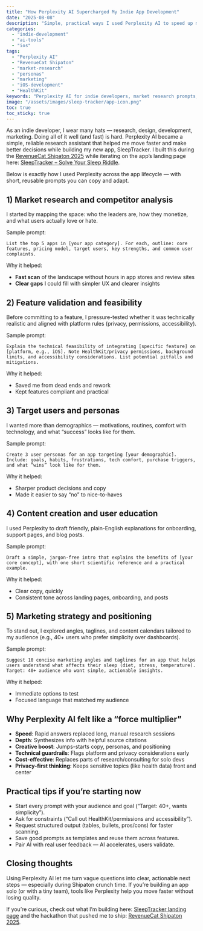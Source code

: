 ```yaml
---
title: "How Perplexity AI Supercharged My Indie App Development"
date: "2025-08-08"
description: "Simple, practical ways I used Perplexity AI to speed up market research, feature validation, personas, content, and marketing for my indie app — with prompts you can reuse."
categories:
  - "indie-development"
  - "ai-tools"
  - "ios"
tags:
  - "Perplexity AI"
  - "RevenueCat Shipaton"
  - "market-research"
  - "personas"
  - "marketing"
  - "iOS-development"
  - "HealthKit"
keywords: "Perplexity AI for indie developers, market research prompts, app competitor analysis, app personas prompts, app marketing prompts, RevenueCat Shipaton, iOS indie apps"
image: "/assets/images/sleep-tracker/app-icon.png"
toc: true
toc_sticky: true
---
```


As an indie developer, I wear many hats — research, design, development, marketing. Doing all of it well (and fast) is hard. Perplexity AI became a simple, reliable research assistant that helped me move faster and make better decisions while building my new app, SleepTracker. I built this during the [RevenueCat Shipaton 2025](https://revenuecat-shipaton-2025.devpost.com) while iterating on the app’s landing page here: [SleepTracker – Solve Your Sleep Riddle](https://www.rshankar.com/sleep-tracker/).

<!--more-->

Below is exactly how I used Perplexity across the app lifecycle — with short, reusable prompts you can copy and adapt.

## 1) Market research and competitor analysis

I started by mapping the space: who the leaders are, how they monetize, and what users actually love or hate.

Sample prompt:

```text
List the top 5 apps in [your app category]. For each, outline: core features, pricing model, target users, key strengths, and common user complaints.
```

Why it helped:
- **Fast scan** of the landscape without hours in app stores and review sites
- **Clear gaps** I could fill with simpler UX and clearer insights

## 2) Feature validation and feasibility

Before committing to a feature, I pressure-tested whether it was technically realistic and aligned with platform rules (privacy, permissions, accessibility).

Sample prompt:

```text
Explain the technical feasibility of integrating [specific feature] on [platform, e.g., iOS]. Note HealthKit/privacy permissions, background limits, and accessibility considerations. List potential pitfalls and mitigations.
```

Why it helped:
- Saved me from dead ends and rework
- Kept features compliant and practical

## 3) Target users and personas

I wanted more than demographics — motivations, routines, comfort with technology, and what “success” looks like for them.

Sample prompt:

```text
Create 3 user personas for an app targeting [your demographic]. Include: goals, habits, frustrations, tech comfort, purchase triggers, and what “wins” look like for them.
```

Why it helped:
- Sharper product decisions and copy
- Made it easier to say “no” to nice-to-haves

## 4) Content creation and user education

I used Perplexity to draft friendly, plain-English explanations for onboarding, support pages, and blog posts.

Sample prompt:

```text
Draft a simple, jargon-free intro that explains the benefits of [your core concept], with one short scientific reference and a practical example.
```

Why it helped:
- Clear copy, quickly
- Consistent tone across landing pages, onboarding, and posts

## 5) Marketing strategy and positioning

To stand out, I explored angles, taglines, and content calendars tailored to my audience (e.g., 40+ users who prefer simplicity over dashboards).

Sample prompt:

```text
Suggest 10 concise marketing angles and taglines for an app that helps users understand what affects their sleep (diet, stress, temperature). Target: 40+ audience who want simple, actionable insights.
```

Why it helped:
- Immediate options to test
- Focused language that matched my audience

## Why Perplexity AI felt like a “force multiplier”

- **Speed**: Rapid answers replaced long, manual research sessions
- **Depth**: Synthesizes info with helpful source citations
- **Creative boost**: Jumps-starts copy, personas, and positioning
- **Technical guardrails**: Flags platform and privacy considerations early
- **Cost-effective**: Replaces parts of research/consulting for solo devs
- **Privacy-first thinking**: Keeps sensitive topics (like health data) front and center

## Practical tips if you’re starting now

- Start every prompt with your audience and goal (“Target: 40+, wants simplicity”).
- Ask for constraints (“Call out HealthKit/permissions and accessibility”).
- Request structured output (tables, bullets, pros/cons) for faster scanning.
- Save good prompts as templates and reuse them across features.
- Pair AI with real user feedback — AI accelerates, users validate.

## Closing thoughts

Using Perplexity AI let me turn vague questions into clear, actionable next steps — especially during Shipaton crunch time. If you’re building an app solo (or with a tiny team), tools like Perplexity help you move faster without losing quality.

If you’re curious, check out what I’m building here: [SleepTracker landing page](https://www.rshankar.com/sleep-tracker/) and the hackathon that pushed me to ship: [RevenueCat Shipaton 2025](https://revenuecat-shipaton-2025.devpost.com).
